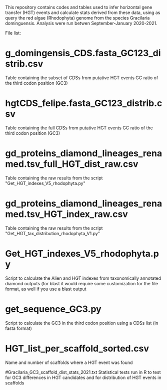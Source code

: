 This repository contains codes and tables used to infer horizontal gene transfer (HGT) events and calculate stats derived from these data, using as query the red algae (Rhodophyta) genome from the species Gracilaria dominguensis. Analysis were run betwen September-January 2020-2021.

File list:

# g_domingensis_CDS.fasta_GC123_distrib.csv
Table containing the subset of CDSs from putative HGT events GC ratio of the third codon position (GC3)

# hgtCDS_felipe.fasta_GC123_distrib.csv
Table containing the full CDSs from putative HGT events GC ratio of the third codon position (GC3)

# gd_proteins_diamond_lineages_renamed.tsv_full_HGT_dist_raw.csv
Table containing the raw results from the script "Get_HGT_indexes_V5_rhodophyta.py"

# gd_proteins_diamond_lineages_renamed.tsv_HGT_index_raw.csv
Table containing the raw results from the script "Get_HGT_tax_distribution_rhodophyta_V1.py"

# Get_HGT_indexes_V5_rhodophyta.py
Script to calculate the Alien and HGT indexes from taxonomically annotated diamond outputs (for blast it would require some customization for the file format, as well if you use a blast output

# get_sequence_GC3.py
Script to calculate the GC3 in the third codon position using a CDSs list (in fasta format)

# HGT_list_per_scaffold_sorted.csv
Name and number of scaffolds where a HGT event was found

#Gracilaria_GC3_scaffold_dist_stats_2021.txt
Statistical tests run in R to test for GC3 differences in HGT candidates and for distribution of HGT events in scaffolds
